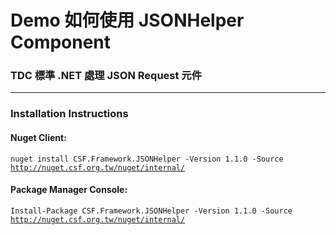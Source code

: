 # Demo 如何使用 JSONHelper Component

### TDC 標準 .NET 處理 JSON Request 元件
***
### Installation Instructions
#### Nuget Client:
<code>nuget install CSF.Framework.JSONHelper -Version 1.1.0 -Source http://nuget.csf.org.tw/nuget/internal/</code>

#### Package Manager Console:
<code>Install-Package CSF.Framework.JSONHelper -Version 1.1.0 -Source http://nuget.csf.org.tw/nuget/internal/</code>